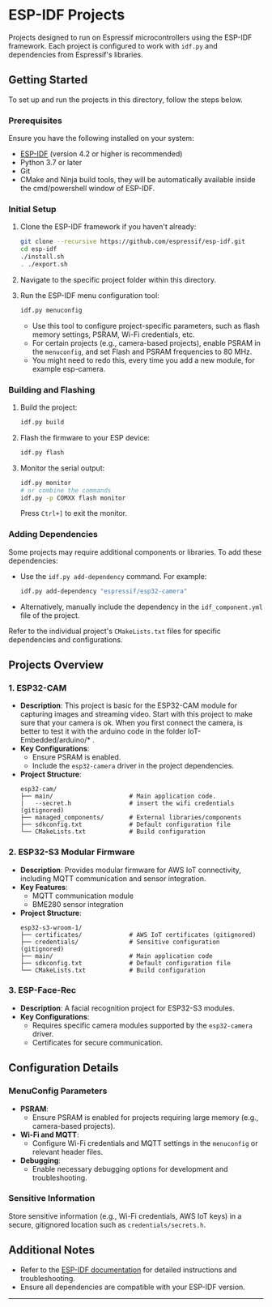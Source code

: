 
# ESP-IDF Projects

Projects designed to run on Espressif microcontrollers using the ESP-IDF framework. Each project is configured to work with `idf.py` and dependencies from Espressif's libraries.

## Getting Started

To set up and run the projects in this directory, follow the steps below.

### Prerequisites

Ensure you have the following installed on your system:
- [ESP-IDF](https://github.com/espressif/esp-idf) (version 4.2 or higher is recommended)
- Python 3.7 or later
- Git
- CMake and Ninja build tools, they will be automatically available inside the cmd/powershell window of ESP-IDF.

### Initial Setup

1. Clone the ESP-IDF framework if you haven't already:
   ```bash
   git clone --recursive https://github.com/espressif/esp-idf.git
   cd esp-idf
   ./install.sh
   . ./export.sh
   ```

2. Navigate to the specific project folder within this directory.

3. Run the ESP-IDF menu configuration tool:
   ```bash
   idf.py menuconfig
   ```
   - Use this tool to configure project-specific parameters, such as flash memory settings, PSRAM, Wi-Fi credentials, etc.
   - For certain projects (e.g., camera-based projects), enable PSRAM in the `menuconfig`, and set Flash and PSRAM frequencies to 80 MHz.
   - You might need to redo this, every time you add a new module, for example esp-camera.

### Building and Flashing

1. Build the project:
   ```bash
   idf.py build
   ```

2. Flash the firmware to your ESP device:
   ```bash
   idf.py flash
   ```

3. Monitor the serial output:
   ```bash
   idf.py monitor
   # or combine the commands
   idf.py -p COMXX flash monitor
   ```

   Press `Ctrl+]` to exit the monitor.

### Adding Dependencies

Some projects may require additional components or libraries. To add these dependencies:

- Use the `idf.py add-dependency` command. For example:
  ```bash
  idf.py add-dependency "espressif/esp32-camera"
  ```
- Alternatively, manually include the dependency in the `idf_component.yml` file of the project.

Refer to the individual project's `CMakeLists.txt` files for specific dependencies and configurations.

## Projects Overview

### 1. ESP32-CAM
- **Description**: This project is basic for the ESP32-CAM module for capturing images and streaming video. Start with this project to make sure that your camera is ok. When you first connect the camera, is better to test it with the arduino code in the folder IoT-Embedded/arduino/* .
- **Key Configurations**:
  - Ensure PSRAM is enabled.
  - Include the `esp32-camera` driver in the project dependencies.
- **Project Structure**:
  ```
  esp32-cam/
  ├── main/                     # Main application code. 
  |   --secret.h                # insert the wifi credentials (gitignored)
  ├── managed_components/       # External libraries/components
  ├── sdkconfig.txt             # Default configuration file
  └── CMakeLists.txt            # Build configuration
  ```

### 2. ESP32-S3 Modular Firmware
- **Description**: Provides modular firmware for AWS IoT connectivity, including MQTT communication and sensor integration.
- **Key Features**:
  - MQTT communication module
  - BME280 sensor integration
- **Project Structure**:
  ```
  esp32-s3-wroom-1/
  ├── certificates/             # AWS IoT certificates (gitignored)
  ├── credentials/              # Sensitive configuration (gitignored)
  ├── main/                     # Main application code
  ├── sdkconfig.txt             # Default configuration file
  └── CMakeLists.txt            # Build configuration
  ```

### 3. ESP-Face-Rec
- **Description**: A facial recognition project for ESP32-S3 modules.
- **Key Configurations**:
  - Requires specific camera modules supported by the `esp32-camera` driver.
  - Certificates for secure communication.

## Configuration Details

### MenuConfig Parameters
- **PSRAM**:
  - Ensure PSRAM is enabled for projects requiring large memory (e.g., camera-based projects).
- **Wi-Fi and MQTT**:
  - Configure Wi-Fi credentials and MQTT settings in the `menuconfig` or relevant header files.
- **Debugging**:
  - Enable necessary debugging options for development and troubleshooting.

### Sensitive Information
Store sensitive information (e.g., Wi-Fi credentials, AWS IoT keys) in a secure, gitignored location such as `credentials/secrets.h`.

## Additional Notes

- Refer to the [ESP-IDF documentation](https://docs.espressif.com/projects/esp-idf/en/latest/esp32/) for detailed instructions and troubleshooting.
- Ensure all dependencies are compatible with your ESP-IDF version.

---


